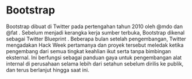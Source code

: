 # Bootstrap

Bootstrap dibuat di Twitter pada pertengahan tahun 2010 oleh @mdo dan @fat . Sebelum menjadi kerangka kerja sumber terbuka, Bootstrap dikenal sebagai Twitter Blueprint . Beberapa bulan setelah pengembangan, Twitter mengadakan Hack Week pertamanya dan proyek tersebut meledak ketika pengembang dari semua tingkat keahlian ikut serta tanpa bimbingan eksternal. Ini berfungsi sebagai panduan gaya untuk pengembangan alat internal di perusahaan selama lebih dari setahun sebelum dirilis ke publik, dan terus berlanjut hingga saat ini.
